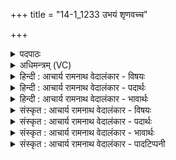 +++
title = "14-1_1233 उभयं शृणवच्च"

+++
<details><summary>पदपाठः</summary>

उ꣣भ꣡य꣢म्। शृ꣣ण꣡व꣢त्। च꣣। नः। इ꣡न्द्रः꣢꣯। अ꣣र्वा꣢क्। इ꣣द꣢म्। व꣡चः꣢꣯। स꣣त्रा꣡च्या꣢। स꣣त्रा꣢। च्या꣣। मघ꣡वा꣢न्। सो꣡म꣢꣯पीतये। सो꣡म꣢꣯। पी꣣तये। धिया꣢। श꣡वि꣢꣯ष्ठ। आ। ग꣣मत्। १२३३।
</details>

<details><summary>अधिमन्त्रम् (VC)</summary>

- इन्द्रः
- भर्गः प्रागाथः
- बार्हतः प्रगाथः (विषमा बृहती, समा सतोबृहती)
- मध्यमः
</details>

<details><summary>हिन्दी : आचार्य रामनाथ वेदालंकार - विषयः</summary>

प्रथम ऋचा की व्याख्या पूर्वार्चिक में २९० क्रमाङ्क पर परमात्मा और राजा के विषय में की गयी थी। यहाँ आचार्य का विषय कहा गया है।
</details>

<details><summary>हिन्दी : आचार्य रामनाथ वेदालंकार - पदार्थः</summary>

पदार्थान्वयभाषाः -  (इन्द्रः) विद्या के ऐश्वर्य से युक्त आचार्य (नः अर्वाक्) हमारे अभिमुख होकर (इदम्) इस हमसे सुनाए जाते हुए (उभयं वचः) पद्यात्मक और गद्यात्मक दोनों प्रकार के पढ़ाए हुए शास्त्र-वचनों को (शृणवत्) सुने। (मघवान्) विद्यादान देनेवाला, (शविष्ठः) विद्या और चरित्र से बलवान् वह आचार्य (सत्राच्या) सत्य का अनुसरण करनेवाली (धिया) बुद्धि वा क्रिया से (सोमपीतये) हमें ज्ञानरस वा ब्रह्मानन्दरस पिलाने के लिए (आगमत्) हमारे पास आये ॥१॥
</details>

<details><summary>हिन्दी : आचार्य रामनाथ वेदालंकार - भावार्थः</summary>

भावार्थभाषाः -  गुरुओं को चाहिए कि प्रेम से छात्रों को पढ़ायें और प्रतिदिन पढ़ाये हुए पाठ को अगले दिन सुनें,जिससे इसकी परीक्षा हो सके कि छात्रों ने यह पाठ याद कर लिया या नहीं। सिखाये हुए योगाङ्गों की भी समय-समय पर परीक्षा लें,जिससे छात्र समाधि में ब्रह्मानन्द की प्राप्ति के योग्य हो सकें ॥१॥
</details>

<details><summary>संस्कृत : आचार्य रामनाथ वेदालंकार - विषयः</summary>

तत्र प्रथमा ऋक् पूर्वार्चिके २९० क्रमाङ्के परमात्मनृपत्योर्विषये व्याख्याता। अत्राचार्यविषय उच्यते।
</details>

<details><summary>संस्कृत : आचार्य रामनाथ वेदालंकार - पदार्थः</summary>

पदार्थान्वयभाषाः -  (इन्द्रः) विद्यैश्वर्यवान् आचार्यः (नः अर्वाक्) अस्मदभिमुखं भूत्वा (इदम्) एतद् अस्माभिः (श्राव्यमाणम् उभयं वचः) पद्यात्मकं गद्यात्मकं चोभयविधम् अध्यापितं शास्त्रवचनसमूहम् (शृणवत्) शृणुयात्।[शृणोतेर्लेटि रूपम्।] (मघवान्) विद्यादानवान्, (शविष्ठः) विद्यया चरित्रेण च बलवत्तमः स आचार्यः (सत्राच्या) सत्यानुगामिन्या (धिया) बुद्ध्या क्रियया च (सोमपीतये) अस्माकं ज्ञानरसपानाय ब्रह्मानन्दरसपानाय च (आ गमत्) अस्मान् आगच्छेत् ॥१॥
</details>

<details><summary>संस्कृत : आचार्य रामनाथ वेदालंकार - भावार्थः</summary>

भावार्थभाषाः -  गुरुभिः प्रेम्णा छात्रा अध्यापनीयाः प्रत्यहमध्यापितश्च पाठ आगामिदिवसे श्रोतव्यो येन छात्रैः स स्मृतो न वेति परीक्षा स्यात्। ते शिक्षितानां योगाङ्गानामपि समये समये परीक्षां कुर्युर्येन छात्राः समाधौ ब्रह्मानन्दप्राप्तियोग्या भवेयुः ॥१॥
</details>

<details><summary>संस्कृत : आचार्य रामनाथ वेदालंकार - पादटिप्पनी</summary>

टिप्पणी:   १. ऋ० ८।६१।१,अथ० २०।११३।१,उभयत्र ‘म॒घवा॒ सोम॑पीतये’ इति पाठः। साम० २९०।
</details>